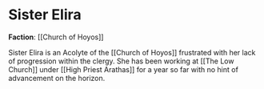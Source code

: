 # Sister Elira

**Faction**: [[Church of Hoyos]]

Sister Elira is an Acolyte of the [[Church of Hoyos]] frustrated with her lack of progression within the clergy. She has been working at [[The Low Church]] under [[High Priest Arathas]] for a year so far with no hint of advancement on the horizon.